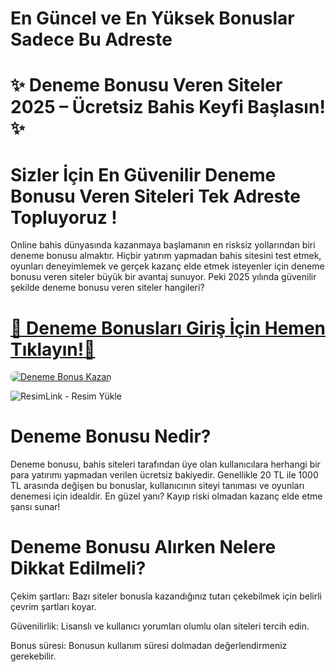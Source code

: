 # En Güncel ve En Yüksek Bonuslar Sadece Bu Adreste


<h1>✨ Deneme Bonusu Veren Siteler 2025 – Ücretsiz Bahis Keyfi Başlasın! ✨</h1>

# Sizler İçin En Güvenilir Deneme Bonusu Veren Siteleri Tek Adreste Topluyoruz !

Online bahis dünyasında kazanmaya başlamanın en risksiz yollarından biri deneme bonusu almaktır. Hiçbir yatırım yapmadan bahis sitesini test etmek, oyunları deneyimlemek ve gerçek kazanç elde etmek isteyenler için deneme bonusu veren siteler büyük bir avantaj sunuyor. Peki 2025 yılında güvenilir şekilde deneme bonusu veren siteler hangileri?

# <a href="https://t.me/+0JOgru5ccMkzODNk" title="Deneme Bonusları Giriş Adresi">🔗 Deneme Bonusları Giriş İçin Hemen Tıklayın!🔗</a>

<a href="https://t.me/+0JOgru5ccMkzODNk" title="Deneme Bonus Fırsatları">
    <img src="https://i.ibb.co/5K7Ks6w/zzzz3.gif" alt="Deneme Bonus Kazan" style="max-width:100%; height:auto; border-radius:8px;">
</a>
<div class="description">

<img src="https://r.resimlink.com/8pbK93VsSU5M.png" title="ResimLink - Resim Yükle" alt="ResimLink - Resim Yükle"></a>


# Deneme Bonusu Nedir?
Deneme bonusu, bahis siteleri tarafından üye olan kullanıcılara herhangi bir para yatırımı yapmadan verilen ücretsiz bakiyedir. Genellikle 20 TL ile 1000 TL arasında değişen bu bonuslar, kullanıcının siteyi tanıması ve oyunları denemesi için idealdir. En güzel yanı? Kayıp riski olmadan kazanç elde etme şansı sunar!


# Deneme Bonusu Alırken Nelere Dikkat Edilmeli?
Çekim şartları: Bazı siteler bonusla kazandığınız tutarı çekebilmek için belirli çevrim şartları koyar.

Güvenilirlik: Lisanslı ve kullanıcı yorumları olumlu olan siteleri tercih edin.

Bonus süresi: Bonusun kullanım süresi dolmadan değerlendirmeniz gerekebilir.
